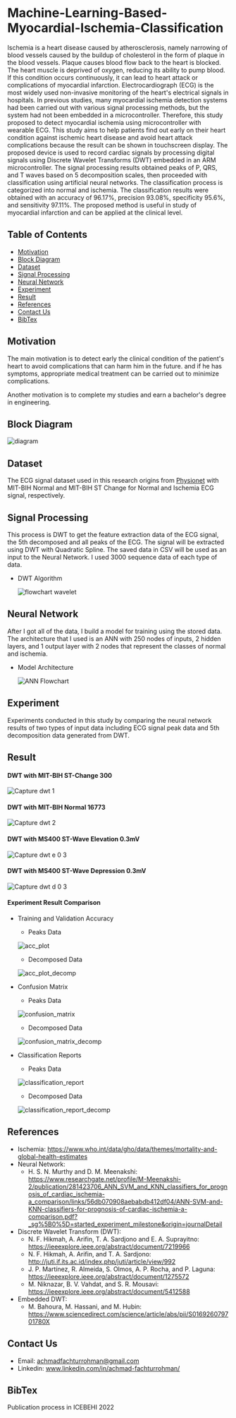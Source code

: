 # Machine-Learning-Based-Myocardial-Ischemia-Classification
Ischemia is a heart disease caused by atherosclerosis, namely narrowing of blood vessels caused by the buildup of cholesterol in the form of plaque in the blood vessels. Plaque causes blood flow back to the heart is blocked. The heart muscle is deprived of oxygen, reducing its ability to pump blood. If this condition occurs continuously, it can lead to heart attack or complications of myocardial infarction. Electrocardiograph (ECG) is the most widely used non-invasive monitoring of the heart's electrical signals in hospitals. In previous studies, many myocardial ischemia detection systems had been carried out with various signal processing methods, but the system had not been embedded in a microcontroller. Therefore, this study proposed to detect myocardial ischemia using microcontroller with wearable ECG. This study aims to help patients find out early on their heart condition against ischemic heart disease and avoid heart attack complications because the result can be shown in touchscreen display. The proposed device is used to record cardiac signals by processing digital signals using Discrete Wavelet Transforms (DWT) embedded in an ARM microcontroller. The signal processing results obtained peaks of P, QRS, and T waves based on 5 decomposition scales, then proceeded with classification using artificial neural networks. The classification process is categorized into normal and ischemia. The classification results were obtained with an accuracy of 96.17%, precision 93.08%, specificity 95.6%, and sensitivity 97.11%. The proposed method is useful in study of myocardial infarction and can be applied at the clinical level.

## Table of Contents
- [Motivation](#section-1)
- [Block Diagram](#section-2)
- [Dataset](#section-3)
- [Signal Processing](#section-4)
- [Neural Network](#section-5)
- [Experiment](#section-6)
- [Result](#section-7)
- [References](#section-8)
- [Contact Us](#section-9)
- [BibTex](#section-1-1)

## Motivation
The main motivation is to detect early the clinical condition of the patient's heart to avoid complications that can harm him in the future. and if he has symptoms, appropriate medical treatment can be carried out to minimize complications.

Another motivation is to complete my studies and earn a bachelor's degree in engineering.

## Block Diagram
![diagram](https://user-images.githubusercontent.com/80017569/233285719-ac1f8f8e-5451-49ce-ac4d-a8e29d38f741.PNG)

## Dataset
The ECG signal dataset used in this research origins from [Physionet](https://archive.physionet.org/cgi-bin/atm/ATM) with MIT-BIH Normal and MIT-BIH ST Change for Normal and Ischemia ECG signal, respectively. 

## Signal Processing
This process is DWT to get the feature extraction data of the ECG signal, the 5th decomposed and all peaks of the ECG. The signal will be extracted using DWT with Quadratic Spline. The saved data in CSV will be used as an input to the Neural Network. I used 3000 sequence data of each type of data.
- DWT Algorithm
	
	![flowchart wavelet](https://user-images.githubusercontent.com/80017569/233288995-9c20791a-8b55-4ee7-b898-f01c40146d3f.jpg) 

## Neural Network
After I got all of the data, I build a model for training using the stored data. The architecture that I used is an ANN with 250 nodes of inputs, 2 hidden layers, and 1 output layer with 2 nodes that represent the classes of normal and ischemia.
- Model Architecture
   	
	![ANN Flowchart](https://user-images.githubusercontent.com/80017569/233289348-37af1815-a8c5-4951-86f4-7da743a39220.jpg) 
	
## Experiment
Experiments conducted in this study by comparing the neural network results of two types of input data including ECG signal peak data and 5th decomposition data generated from DWT.

## Result
#### DWT with MIT-BIH ST-Change 300 
![Capture dwt 1](https://user-images.githubusercontent.com/80017569/233286363-5b631c35-23e3-4faf-8bb4-74230216ce05.PNG)
#### DWT with MIT-BIH Normal 16773
![Capture dwt 2](https://user-images.githubusercontent.com/80017569/233287213-e0459f58-fdbd-4078-9d4d-7dd0e1119330.PNG)
#### DWT with MS400 ST-Wave Elevation 0.3mV
![Capture dwt e 0 3](https://user-images.githubusercontent.com/80017569/233287500-3bc7c8f5-62b2-498e-8ac7-549c3a3ef5de.PNG)
#### DWT with MS400 ST-Wave Depression 0.3mV
![Capture dwt d 0 3](https://user-images.githubusercontent.com/80017569/233287616-e63c7801-33a0-4e35-bcb3-f55fbbbeb84e.PNG)
#### Experiment Result Comparison
- Training and Validation Accuracy
	- Peaks Data
	
	![acc_plot](https://user-images.githubusercontent.com/80017569/233293461-c01efb5e-d250-479e-a3f0-b0206524b5ef.jpg)	
	- Decomposed Data
	
	![acc_plot_decomp](https://user-images.githubusercontent.com/80017569/233294887-ea408fc6-3ae6-4c55-a094-39c2a88fafa4.jpg)
- Confusion Matrix
	- Peaks Data
	
	![confusion_matrix](https://user-images.githubusercontent.com/80017569/233293797-e332389f-9d8e-4a83-889b-a40e56eab181.jpg)	
	- Decomposed Data
	
	![confusion_matrix_decomp](https://user-images.githubusercontent.com/80017569/233294943-6534a20c-d3c1-4ef4-bff8-879e5dc20ddb.jpg)
- Classification Reports
	- Peaks Data
	
	![classification_report](https://user-images.githubusercontent.com/80017569/233294191-1c2fc20c-ff28-4d99-b5d8-28e9512b198c.jpg)	
	- Decomposed Data
	
	![classification_report_decomp](https://user-images.githubusercontent.com/80017569/233295002-41816058-e96a-40ce-8a70-559576c40257.jpg)

## References
-	Ischemia: https://www.who.int/data/gho/data/themes/mortality-and-global-health-estimates
-	Neural Network: 
	-	H. S. N. Murthy and D. M. Meenakshi: https://www.researchgate.net/profile/M-Meenakshi-2/publication/281423706_ANN_SVM_and_KNN_classifiers_for_prognosis_of_cardiac_ischemia-a_comparison/links/56db070908aebabdb412df04/ANN-SVM-and-KNN-classifiers-for-prognosis-of-cardiac-ischemia-a-comparison.pdf?_sg%5B0%5D=started_experiment_milestone&origin=journalDetail
-	Discrete Wavelet Transform (DWT):
	- 	N. F. Hikmah, A. Arifin, T. A. Sardjono and E. A. Suprayitno: https://ieeexplore.ieee.org/abstract/document/7219966
	-	N. F. Hikmah, A. Arifin, and T. A. Sardjono: http://juti.if.its.ac.id/index.php/juti/article/view/992
	-	J. P. Martínez, R. Almeida, S. Olmos, A. P. Rocha, and P. Laguna: https://ieeexplore.ieee.org/abstract/document/1275572 
	-	M. Niknazar, B. V. Vahdat, and S. R. Mousavi: https://ieeexplore.ieee.org/abstract/document/5412588
-	Embedded DWT: 
	-	M. Bahoura, M. Hassani, and M. Hubin: https://www.sciencedirect.com/science/article/abs/pii/S016926079701780X 	

## Contact Us
-	Email: achmadfachturrohman@gmail.com
-	Linkedin: www.linkedin.com/in/achmad-fachturrohman/

## BibTex
Publication process in ICEBEHI 2022




